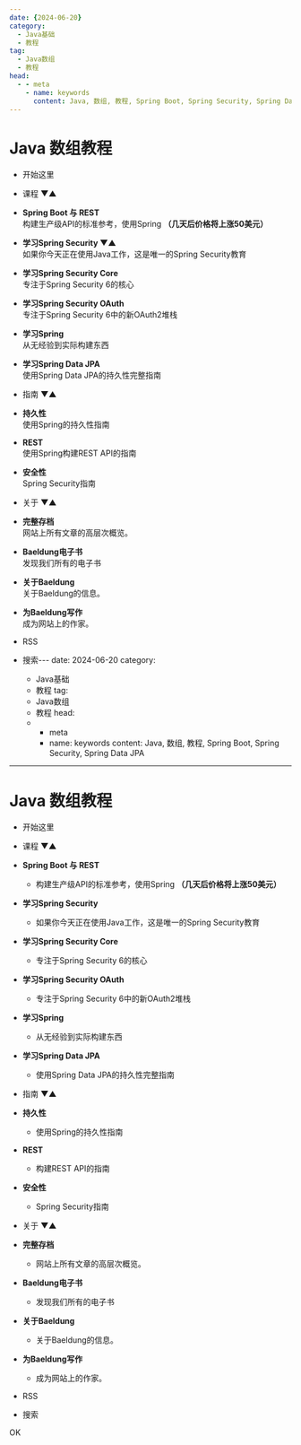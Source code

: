 ```yaml
---
date: {2024-06-20}
category:
  - Java基础
  - 教程
tag:
  - Java数组
  - 教程
head:
  - - meta
    - name: keywords
      content: Java, 数组, 教程, Spring Boot, Spring Security, Spring Data JPA
---
```


# Java 数组教程

- 开始这里
- 课程 ▼▲

- **Spring Boot 与 REST**\
  构建生产级API的标准参考，使用Spring **（几天后价格将上涨50美元）**
- **学习Spring Security ▼▲**\
  如果你今天正在使用Java工作，这是唯一的Spring Security教育
- **学习Spring Security Core**\
  专注于Spring Security 6的核心
- **学习Spring Security OAuth**\
  专注于Spring Security 6中的新OAuth2堆栈

- **学习Spring**\
  从无经验到实际构建东西
- **学习Spring Data JPA**\
  使用Spring Data JPA的持久性完整指南

- 指南 ▼▲

- **持久性**\
  使用Spring的持久性指南
- **REST**\
  使用Spring构建REST API的指南
- **安全性**\
  Spring Security指南

- 关于 ▼▲

- **完整存档**\
  网站上所有文章的高层次概览。
- **Baeldung电子书**\
  发现我们所有的电子书
- **关于Baeldung**\
  关于Baeldung的信息。
- **为Baeldung写作**\
  成为网站上的作家。

- RSS
- 搜索---
date: 2024-06-20
category:
  - Java基础
  - 教程
tag:
  - Java数组
  - 教程
head:
  - - meta
    - name: keywords
      content: Java, 数组, 教程, Spring Boot, Spring Security, Spring Data JPA
---

# Java 数组教程

- 开始这里
- 课程 ▼▲

- **Spring Boot 与 REST**
  - 构建生产级API的标准参考，使用Spring **（几天后价格将上涨50美元）**
- **学习Spring Security**
  - 如果你今天正在使用Java工作，这是唯一的Spring Security教育
- **学习Spring Security Core**
  - 专注于Spring Security 6的核心
- **学习Spring Security OAuth**
  - 专注于Spring Security 6中的新OAuth2堆栈

- **学习Spring**
  - 从无经验到实际构建东西
- **学习Spring Data JPA**
  - 使用Spring Data JPA的持久性完整指南

- 指南 ▼▲

- **持久性**
  - 使用Spring的持久性指南
- **REST**
  - 构建REST API的指南
- **安全性**
  - Spring Security指南

- 关于 ▼▲

- **完整存档**
  - 网站上所有文章的高层次概览。
- **Baeldung电子书**
  - 发现我们所有的电子书
- **关于Baeldung**
  - 关于Baeldung的信息。
- **为Baeldung写作**
  - 成为网站上的作家。

- RSS
- 搜索

OK